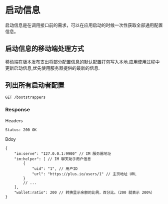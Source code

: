 # 启动信息

启动信息是在调用接口前的需求，可以在应用启动的时候一次性获取全部通用配置信息。

## 启动信息的移动端处理方式

移动端在版本发布支出将部分配置信息的默认配置打包写入本地.应用使用过程中更新启动信息,优先使用服务器提供的最新的信息.

## 列出所有启动者配置

```
GET /bootstrappers
```

### Response

Headers

```
Status: 200 OK
```

Bdoy

```json5
{
    "im:serve": "127.0.0.1:9900" // IM 服务器地址
    "im:helper": [ // IM 聊天助手用户信息
        {
            "uid": "1", // 用户ID
            "url": "https://plus.io/users/1" // 主页地址 URL
        }
        // ...
    ],
    "wallet:ratio": 200 // 转换显示余额的比例，百分比。（200 就表示 200%）
}
```

